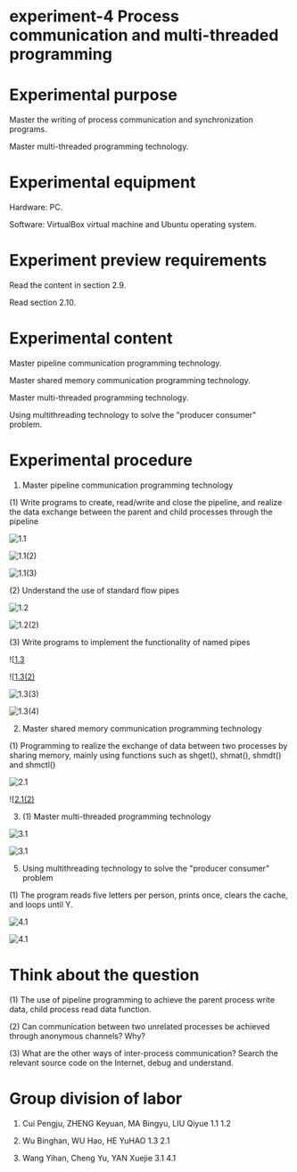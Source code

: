 # experiment-4 Process communication and multi-threaded programming
# Experimental purpose
  Master the writing of process communication and synchronization programs.
  
  Master multi-threaded programming technology.
# Experimental equipment
  Hardware: PC.
  
  Software: VirtualBox virtual machine and Ubuntu operating system.
  
# Experiment preview requirements
  Read the content in section 2.9.
  
  Read section 2.10.
# Experimental content
  Master pipeline communication programming technology.
  
  Master shared memory communication programming technology.
  
  Master multi-threaded programming technology.
  
  Using multithreading technology to solve the "producer consumer" problem.
# Experimental procedure
   1. Master pipeline communication programming technology
  
  (1)  Write programs to create, read/write and close the pipeline, and realize the data exchange between the parent and child processes through the pipeline
  
   ![1.1](https://github.com/wbh431/experiment-four/blob/main/assets/1.1.png)
   
   ![1.1(2)](https://github.com/wbh431/experiment-four/blob/main/assets/1.1%20(2).png)
   
   ![1.1(3)](https://github.com/wbh431/experiment-four/blob/main/assets/1.1%20(3).png)
   
  (2)  Understand the use of standard flow pipes
  
   ![1.2](https://github.com/wbh431/experiment-four/blob/main/assets/1.2.png)
   
   ![1.2(2)](https://github.com/wbh431/experiment-four/blob/main/assets/1.2%20(2).png)
   
  (3)  Write programs to implement the functionality of named pipes
  
  ![[1.3](https://github.com/wbh431/experiment-four/blob/main/assets/1.3.png)
  
  ![[1.3(2)](https://github.com/wbh431/experiment-four/blob/main/assets/1.3%20(2).png)
  
  ![1.3(3)](https://github.com/wbh431/experiment-four/blob/main/assets/1.3%20(3).png)
  
  ![1.3(4)](https://github.com/wbh431/experiment-four/blob/main/assets/1.3%20(4).png)
  
  2. Master shared memory communication programming technology

  (1) Programming to realize the exchange of data between two processes by sharing memory, mainly using functions such as  shget(), shmat(), shmdt() and shmctl()
  
  ![2.1](https://github.com/wbh431/experiment-four/blob/main/assets/2.1.png)
  
  ![[2.1(2)](https://github.com/wbh431/experiment-four/blob/main/assets/2.1%20(2).png)
  
  3. (1) Master multi-threaded programming technology

  ![3.1](https://github.com/wbh431/experiment-four/blob/main/assets/3.1.jpg)
  
  ![3.1](https://github.com/wbh431/experiment-four/blob/main/assets/3.1%20(2).jpg)

  5. Using multithreading technology to solve the "producer consumer" problem

  (1) The program reads five letters per person, prints once, clears the cache, and loops until Y.
  
  ![4.1](https://github.com/wbh431/experiment-four/blob/main/assets/4.1.jpg)
  
  ![4.1](https://github.com/wbh431/experiment-four/blob/main/assets/4.1%20(2).jpg)
  
# Think about the question
 (1) The use of pipeline programming to achieve the parent process write data, child process read data function.
 
 (2) Can communication between two unrelated processes be achieved through anonymous channels? Why?

 (3) What are the other ways of inter-process communication? Search the relevant source code on the Internet, debug and understand.



# Group division of labor
  1. Cui Pengju, ZHENG Keyuan, MA Bingyu, LIU Qiyue    1.1 1.2
     
  2. Wu Binghan, WU Hao, HE YuHAO                      1.3 2.1
     
  3. Wang Yihan, Cheng Yu, YAN Xuejie                  3.1 4.1
  
